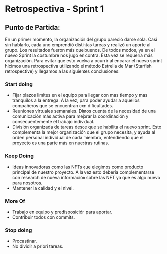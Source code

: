 # Retrospectiva - Sprint 1

## Punto de Partida:

En un primer momento, la organización del grupo pareció darse sola. Casi sin hablarlo, cada uno emprendió distintas tareas y realizó un aporte al grupo. Los resultados fueron más que buenos.
De todos modos, ya en el nuevo Sprint la costumbre nos jugó en contra. Esta vez se requería más organización. Para evitar que esto vuelva a ocurrir al encarar el nuevo sprint hicimos una retrospectiva utilizando el método Estrella de Mar (Starfish retrospective) y llegamos a las siguientes conclusiones:

### Start doing

 - Fijar plazos limites en el equipo para llegar con mas tiempo y mas tranquilos a la entrega. A la vez, para poder ayudar a aquellos compañeros que se encuentran con dificultades.
 - Reuniones virtuales semanales. Dimos cuenta de la necesidad de una comunicación más activa para mejorar la coordinación y consecuentemente el trabajo individual.  
 - División organizada de tareas desde que se habilita el nuevo  sprint. Esto complementa la mejor organización que el grupo necesita, y ayuda al orden personal individual de cada miembro, entendiendo que el proyecto es una parte más en nuestras rutinas.
 

### Keep Doing

- Ideas innovadoras como las NFTs que elegimos como producto principal de nuestro proyecto. A la vez esto debería complementarse con research de nueva información sobre las NFT ya que es algo nuevo para nosotros.
- Mantener la calidad y el nivel.

### More Of

- Trabajo en equipo y predisposición para aportar.
- Contribuir todos con commits.

### Stop doing
- Procastinar.
- No dividir a priori tareas.